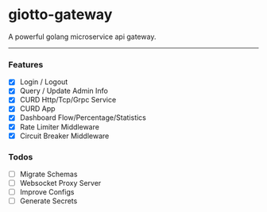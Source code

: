 # giotto-gateway

A powerful golang microservice api gateway.

---

### Features

- [x] Login / Logout
- [x] Query / Update Admin Info
- [x] CURD Http/Tcp/Grpc Service
- [x] CURD App
- [x] Dashboard Flow/Percentage/Statistics
- [x] Rate Limiter Middleware
- [x] Circuit Breaker Middleware

### Todos

- [ ] Migrate Schemas
- [ ] Websocket Proxy Server
- [ ] Improve Configs
- [ ] Generate Secrets